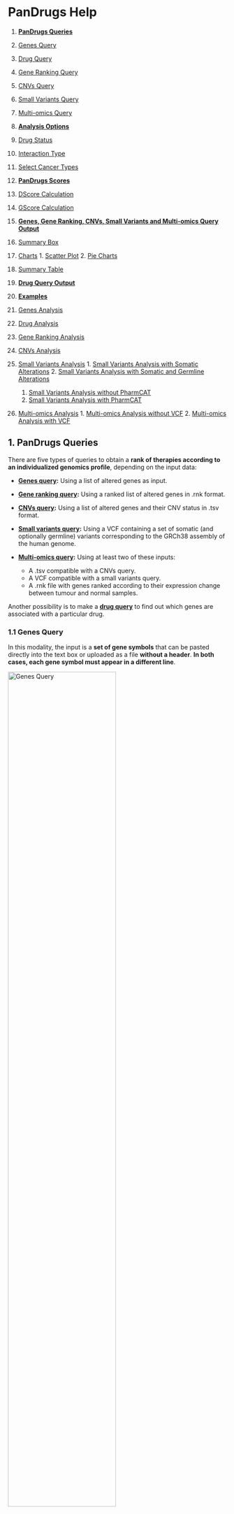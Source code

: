 # PanDrugs Help

1. **[PanDrugs Queries](#!/help#pandrugs-queries)**
  1. [Genes Query](#!/help#genes-query)
  2. [Drug Query](#!/help#drug-query)
  3. [Gene Ranking Query](#!/help#gene-ranking-query)
  4. [CNVs Query](#!/help#cnvs-query)
  5. [Small Variants Query](#!/help#vcf-query)
  6. [Multi-omics Query](#!/help#multi-omics-query)


2. **[Analysis Options](#!/help#analysis-options)**
  1. [Drug Status](#!/help#drugs-status)
  2. [Interaction Type](#!/help#interaction-type)
  3. [Select Cancer Types](#!/help#select-cancer-types)


3. **[PanDrugs Scores](#!/help#pandrugs-scores)**
  1. [DScore Calculation](#!/help#dscore-calculation)
  2. [GScore Calculation](#!/help#gscore-calculation)


4. **[Genes, Gene Ranking, CNVs, Small Variants and Multi-omics Query Output](#!/help#genes-gene-rank-cnvs-vcf-and-multi-omics-query-output)**
  1. [Summary Box](#!/help#summary-box)
  2. [Charts](#!/help#drug-status-level)
    1. [Scatter Plot](#!/help#scatter-plot)
    2. [Pie Charts](#!/help#pie-charts)
  3. [Summary Table](#!/help#summary-table)


5. **[Drug Query Output](#!/help#drug-query-output)**


6. **[Examples](#!/help#examples)**
  1. [Genes Analysis](#!/help#examples-genes-query)
  2. [Drug Analysis](#!/help#examples-drug-query)
  3. [Gene Ranking Analysis](#!/help#examples-gene-ranking-query)
  4. [CNVs Analysis](#!/help#examples-cnvs-query)
  5. [Small Variants Analysis](#!/help#examples-vcf-query)
    1. [Small Variants Analysis with Somatic Alterations](#!/help#examples-vcf-query-somatic-variants)
    2. [Small Variants Analysis with Somatic and Germline Alterations](#!/help#examples-vcf-query-somatic-germline-variants)
      1. [Small Variants Analysis without PharmCAT](#!/help#examples-vcf-query-no-pharmcat)
      2. [Small Variants Analysis with PharmCAT](#!/help#examples-vcf-query-pharmcat)
  6. [Multi-omics Analysis](#!/help#examples-multi-omics-query)
    1. [Multi-omics Analysis without VCF](#!/help#examples-multi-omics-query-wo-vcf)
    2. [Multi-omics Analysis with VCF](#!/help#examples-multi-omics-query-w-vcf)


## 1. PanDrugs Queries<a name="pandrugs-queries"></a>
There are five types of queries to obtain a **rank of therapies according to an individualized genomics profile**, depending on the input data:

  - **[Genes query](#!/help#genes-query):** Using a list of altered genes as input.
  - **[Gene ranking query](#!/help#gene-ranking-query):** Using a ranked list of altered genes in .rnk format.
  - **[CNVs query](#!/help#gene-ranking-query):** Using a list of altered genes and their CNV status in .tsv format.
  - **[Small variants query](#!/help#vcf-query):** Using a VCF containing a set of somatic (and optionally germline) variants corresponding to the GRCh38 assembly of the human genome.
  - **[Multi-omics query](#!/help#multi-omics-query):** Using at least two of these inputs:
    
    - A .tsv compatible with a CNVs query.
    - A VCF compatible with a small variants query.
    - A .rnk file with genes ranked according to their expression change between tumour and normal samples.

Another possibility is to make a **[drug query](#!/help#drug-query)** to find out which genes are associated with a particular drug.

### 1.1 Genes Query<a name="genes-query"></a>
In this modality, the input is a **set of gene symbols** that can be pasted directly into the text box or uploaded as a file **without a header**. **In both cases, each gene symbol must appear in a different line**.

<div style="text-align: left;"><img src="genes-query-01.png" alt="Genes Query" height="70%" width="70%"/>

### 1.2 Drug Query<a name="drug-query"></a>
**A single drug** can be queried to explore its connection with the genes in the database. PanDrugsdb contains information about drug synonyms. So, as you type a drug name, several suggestions matching your query will appear.

<div style="text-align: left;"><img src="drug-query-01.png" alt="Drug Query" height="70%" width="70%"/>

### 1.3 Gene Ranking Query<a name="gene-ranking-query"></a>
In this type of query, it is possible to upload a **ranked list of genes as a [.rnk file](https://software.broadinstitute.org/cancer/software/gsea/wiki/index.php/Data_formats#RNK:_Ranked_list_file_format_.28.2A.rnk.29)**.

This file must consist of two tab-delimited columns containing gene symbols and the ranking metric, respectively. Each gene symbol must appear in a different line. 

The ranking metric will be scaled between 0 and 1 and will be treated as a user-supplied [GScore](#!/help#gscore-calculation), overwriting the pre-computed one.

<div style="text-align: left;"><img src="gene-ranking-query-01.png" alt="Gene Ranking Query" height="70%" width="70%"/>

### 1.4 CNVs Query<a name="cnvs-query"></a>
In this modality, you can upload a **tab-delimited file without headers** formed by two columns. The first one must contain a **gene symbol** per line. The second column must indicate the **CNV status** of the corresponding gene (either "AMP" for amplification or "DEL" for deletion). **Diploid genes must not be listed in this file**.

<div style="text-align: left;"><img src="cnvs-query-01.png" alt="CNVs Query" height="70%" width="70%"/>

### 1.5 Small Variants Query<a name="vcf-query"></a>
In this type of query, you must upload a **[VCF](https://samtools.github.io/hts-specs/VCFv4.2.pdf)** containing somatic and, optionally, germline variants. The genomic coordinates in this VCF must correspond to the GRCh38 assembly of the human genome.

**If the input VCF contains germline variants, there is an option to run [PharmCAT](https://pharmcat.org) and include the [Clinical Pharmacogenetics Implementation Consortium (CPIC)](https://cpicpgx.org) guidelines in the final ranking returned by PanDrugs**. To do so, the **input VCF must contain genotype data with one or two sample columns**. These are the two accepted formats:

- **Ideally**, a VCF with **two sample columns named "tumor" and "normal"** detailing the genotypes of the corresponding variant in each sample. Please note that, while the order of the sample columns is indifferent, **the names must be exactly "tumor" and "normal"**.
- A VCF with a **single sample column** containing somatic and germline variants all together. In this case, **there are no requirements regarding the name of the sample column**.

<div style="text-align: left;"><img src="vcf-query-01.png" alt="Small Variants Query" height="70%" width="70%"/>

To create a new analysis, click on <span style="color:#50AC50">**New variants analysis...**</span> and then select a valid VCF file. You can click on <span style="color:#50AC50">**PharmCAT analysis**</span> and optionally upload a .tsv file with genotypes called outside PharmCAT. Moreover, you can provide a meaningful name for the job. Finally, click on <span style="color:#50AC50">**Submit VCF**</span>.

<div style="text-align: left;"><img src="vcf-query-02.png" alt="New VCF Analysis" height="40%" width="40%"/>

A message indicating that the computation has been successfully submitted will appear. In this message, you will get a link to follow the computation progress.

<div style="text-align: left;"><img src="vcf-query-03.png" alt="Small Variants Query Submission Message" height="40%" width="40%"/>

Moreover, if you come back to the <span style="color:#50AC50">**Small Variants**</span> tab or follow the link, you will notice a progress bar associated with your job. As the computation progresses, the completion of the different steps will be indicated in this progress bar.

<div style="text-align: left;"><img src="vcf-query-04.png" alt="Progress Bar" height="70%" width="70%"/>

During this process, the somatic variants included in the VCF are annotated using Ensembl's [Variant Effect Predictor (VEP)](https://www.ensembl.org/info/docs/tools/vep/index.html) and additional databases. With these annotations, a Variant Score (VScore) is computed for each variant. The final GScore is then calculated as the maximum VScore for the principal transcript of each gene.

If you clicked on <span style="color:#50AC50">**PharmCAT analysis**</span>, the germline variants will be used to query PharmCAT to retrieve the CPIC recommendations.

Finally, when the progress bar is complete, you can query PanDrugsdb and obtain a ranking of treatments **tailored to the provided genomics profile**. If you clicked on <span style="color:#50AC50">**PharmCAT analysis**</span>, PanDrugs output will contain CPIC guidelines (if any) for the ranked drugs and a link to PharmCAT's report.

Moreover, it is possible to download a tab-delimited file with the annotations for each somatic variant and the corresponding VScore by clicking on <span style="color:#50AC50">**Download VScores**</span> or the PharmCAT report by clicking on <span style="color:#50AC50">**PharmCAT report**</span>.

<div style="text-align: left;"><img src="vcf-query-05.png" alt="Progress Bar Completed" height="70%" width="70%"/>

If you are logged in PanDrugs, the results of the query will be stored in your account. You will be able to access any previous analyses done within the last 6 months and select one of them to make a new query. You can register [here](https://pandrugs.sing-group.org/#!/login). **Note that the germline variants used to query PharmCAT are deleted immediately and are not stored in our servers**.

### 1.6 Multi-omics Query<a name="multi-omics-query"></a>
You can perform a multi-omics query in case you have at least two of these inputs for the same patient:

  - CNV data.
  - A VCF.
  - Expression data.

<div style="text-align: left;"><img src="multi-omics-query-01.png" alt="Multi-omics Query" height="100%" width="100%"/>

In this type of query, the expression data can be uploaded as a **[.rnk file](https://software.broadinstitute.org/cancer/software/gsea/wiki/index.php/Data_formats#RNK:_Ranked_list_file_format_.28.2A.rnk.29)**.

This file must consist of two tab-delimited columns containing gene symbols and the ranking metric, respectively. Each gene symbol must appear in a different line and **the ranking metric must reflect the expression change between tumour and normal samples** (e.g. a differential expression test statistic).

The files containing CNV information and the VCF must be as detailed in sections [CNVs Query](#!/help#cnvs-query) and [Small Variants Query](#!/help#vcf-query), respectively.

If expression data is available, PanDrugs will compute the 90th percentile of the expression metric and will assign an expression label to each gene in the .rnk file:

- **Highly Overexpressed:** Genes with an expression metric above the 90th percentile.
- **Overexpressed:** Genes with an expression metric > 0.
- **Underexpressed:** Genes with an expression metric < 0.
- **Not Expressed:** Genes with no expression information (i.e. genes that appear in any other input).

Then, PanDrugs will query its database with the genes with known CNV status information, if available. Moreover, if there is a VCF, PanDrugs runs a small variants query (with an optional call to PharmCAT) as [detailed before](#!/help#vcf-query). The output table will contain annotations for each drug-associated gene, including its SNV, CNV and expression status, when available.

## 2. Analysis Options<a name="analysis-options"></a>

Those queries based on genes ([genes](#!/help#genes-query), a [gene ranking](#!/help#gene-ranking-query), [CNVs](#!/help#cnvs-query) and [small variants](#!/help#vcf-query)) can be adjusted using the panel of analysis options.

PanDrugs2 includes two analysis modes: the **clinical mode**, which filters out experimental drugs and pathway member associations from the query results, and the **discovery mode**, which allows the selection of all possible filters to expand the therapeutic options suggested by PanDrugs.

<div style="text-align: left;"><img src="analysis-options.png" alt="Analysis Options" height="60%" width="60%"/>

### 2.1 Drug Status<a name="drugs-status-level"></a>

Allows filtering therapeutic options according to their approval status for cancer or other pathologies. The options are:

**Cancer:**

- **FDA approved:** FDA-approved drugs for cancer treatment.
- **Clinical trials:** Drugs in clinical trials for cancer treatment.

**Other pathologies:**

- **FDA approved:** FDA-approved drugs for other conditions or pathologies.
- **Clinical trials:** Drugs in clinical trials for the treatment of other conditions or pathologies.
- **Experimental:** Compounds in the pre-clinical stage.

By default, the clinical mode is selected so the results include approved drugs or drugs in clinical trials for cancer or other pathologies.

### 2.2 Interaction Type<a name="interaction-type"></a>

Allows filtering therapeutic options according to the type of drug-gene interaction:

- **Direct target<img src="direct-target-interaction.svg" alt="Direct Target" height="25" width="85" style="vertical-align:middle;"/>:** Show drugs that directly target any input gene that contributes to a disease phenotype (e.g. *BRAF* is a direct target of vemurafenib).

- **Biomarker<img src="biomarker-interaction.svg" alt="Biomarker" height="25" width="85" style="vertical-align:middle;"/>:** Show drugs whose response is associated, based on clinical or pre-clinical evidence, with the genetic status of any input gene (e.g. *BRCA*-mutated cancers responding to PARP inhibitors).

- **Genetic dependency<img src="genetic-dependency-interaction.svg" alt="Pathway Member" height="25" width="135" style="vertical-align:middle;"/>**: Show drugs that target any druggable gene upon which an input gene functionally depends (e.g. patients with *BRAF* GoF treated with BRAF and MEK inhibitors can develop resistance involving MAPK signalling reactivation. Thus, PanDrugs suggests targeting *MAP2K1* in tumours with *BRAF* GoF).

- **Pathway member<img src="pathway-member-interaction.svg" alt="Pathway Member" height="25" width="135" style="vertical-align:middle;"/>:** Show drugs that target any downstream druggable genes within the pathway of the input genes (e.g. patients with mutations in *TSC1/2* respond to downstream inhibition of the mTOR pathway).

By default, the clinical mode is selected so the results include all types of drug-gene interactions except for pathway members.

### 2.3 Select Cancer Types<a name="select-cancer-types"></a>

Allows to filter therapeutic options **approved for specific cancer types**. **Drugs in clinical trials or experimental drugs associated with the input genes will be shown independently of this filter**. If you want your output to only contain approved drugs for the selected cancer types, **you must also filter by FDA-approved drugs for cancer** (see [Drug Status](#!/help#drugs-status-level) section).

By default, all cancer types are selected.

## 3. PanDrugs Scores<a name="pandrugs-scores"></a>

PanDrugs **ranks the results based on** two scores: the **Drug Score (DScore)** and the **Gene Score (GScore)**.

- The **DScore** measures the **suitability of the treatment** according to the drug indication and status, type of drug-gene association and curation level of the sources. It **ranges from -1 to 1**, with the negative values corresponding to resistance and the positive values corresponding to sensitivity.

- The **GScore** measures the **biological relevance of a gene in the tumoral process and its druggability**. It is estimated according to gene essentiality, tumor vulnerability, relevance of the gene in cancer, its druggability level, the biological impact of mutations, the frequency of gene alterations and their clinical implications. The GScore **ranges from 0 to 1**.

### 3.1 DScore Calculation<a name="dscore-calculation"></a>

This score has been calculated according to the drug indication for cancer or other diseases, its approval status and the type of direct drug-gene association (direct target or biomarker). Moreover, the sign of the pre-computed DScore indicates the direction of the drug response (sensitivity or resistance).

| Disease                           | Drug Status     | Druggable Gene | Pre-computed DScore |
| --------------------------------- | --------------- | -------------- | ------------------- |
| Cancer                            | Approved        | Direct target  | ±1                  |
|                                   |                 | Biomarker      | ±0.9                |
| Other (in cancer clinical trials) |                 | Direct target  | ±0.8                |
|                                   |                 | Biomarker      | ±0.7                |
| Cancer                            | Clinical Trials | Direct target  | ±0.6                |
|                                   |                 | Biomarker      | ±0.5                |
| Other                             | Approved        | Direct target  | ±0.4                |
|                                   |                 | Biomarker      | ±0.3                |
|                                   | Clinical Trials | Direct target  | ±0.2                |
|                                   |                 | Biomarker      | ±0.1                |
|                                   | Experimental    | Direct target  | ±0.0008             |
|                                   |                 | Biomarker      | ±0.0004             |

The final DScore reported by PanDrugs depends on the type of query:
  
  - **After a Drug Query:** The table shows the pre-computed DScore of each drug-gene association.

  - **After any other query:** The table shows a final DScore for each individual drug. PanDrugs modifies the pre-computed DScore in absolute value to account for the approval status of the drug, the number of associated genes, their interactions with the drug and the curation level of the sources. The final DScore is then assigned to the maximum modified pre-computed DScore in absolute value multiplied by its original sign. If there are two maximum values with an opposed sign, the final DScore will be positive. Moreover, if the mutation of a drug-associated gene confers <span style="color:#7F0004">**resistance**</span> to the drug and the alteration of another associated gene indicates <span style="color:#2F7658">**sensitivity**</span>, that drug will be assigned the label <img src="response-both.svg" alt="Both" height="35" width="38" style="vertical-align:middle;"/>.

### 3.2 GScore Calculation<a name="gscore-calculation"></a>

PanDrugsdb stores pre-computed GScores for each gene symbol. This score has been calculated according to gene essentiality, tumour vulnerability, the relevance of the gene in cancer and its druggability level.

Depending on the type of query, the GScore can suffer modifications:
  
  - **After a drug, genes or CNVs query:** The GScore is equal to the pre-computed GScore.

  - **After a gene ranking query:** The GScore is computed by scaling the ranking metric between 0 and 1.

  - **After a small variants query:** A Variant Score (VScore) is computed for each variant taking into account their biological impact, their frequency, their clinical implications and the pre-computed GScore of the corresponding gene. The GScore is then calculated as the maximum VScore for the principal isoform of each gene.

  - **After a multi-omics query:** There can be two types of GScores:

    - **For the variants in the VCF:** The GScore is computed from VScores as in a small variants query.
    - **For the genes in the CNV file:** The GScore is computed as in a CNVs Query.

    If a gene has small variants and CNVs, the GScore computed from VScores has priority over the other GScore.
  
Except for the drug queries, the final PanDrugs ranking shows a collapsed GScore for each treatment, which is the maximum GScore among all drug-gene associations. PanDrugs collapsed table can be expanded to retrieve each individual GScore.

## 4. Genes, Gene Ranking, CNVs, Small Variants and Multi-omics Query Output<a name="genes-gene-rank-cnvs-vcf-and-multi-omics-query-output"></a>

Once the query has been completed, a summary box with the execution details, some plots and a summary table with a drug ranking will appear.

### 4.1 Summary Box<a name="summary-box"></a>

This box details the total number of queried genes as well as the number of genes present and absent in PanDrugsdb. Morever, it specifies the type of query in the title and the [analysis options](#!/help#analysis-options) that were selected. If you made a [Small Variants Query](#!/help#vcf-query) with <span style="color:#50AC50">**PharmCAT analysis**</span>, the full PharmCAT's report will be available for download at the summary box.

<div style="text-align: left;"><img src="summary-box-01.png" alt="Summary Box" height="100%" width="100%"/>

### 4.2 Charts<a name="drug-status-level"></a>

#### 4.2.1 Scatter Plot<a name="scatter-plot"></a>

In this plot, the x and y axes represent the DScore and GScore for each drug, respectively. Positive values of the x axis correspond to sensitivity assignations and negative values represent resistance associations.

The ranked therapies are plotted as points with different shapes, colors and sizes:

- **Shape** indicates the type of drug-gene association.
- **Color** indicates the approval status of the drug.
- **Size** is proportional to the final GScore/DScore ratio.

Moreover, we define two thresholds: DScore = 0.7 and GScore = 0.6 to divide the scatter plot into quadrants. The area above both thresholds is shaded in green and includes the drugs labelled as **Best Therapeutic Candidates (BTC)**.

You can click and drag the cursor to select any plot region you want to zoom in. In addition, the scatter plot can be printed or downloaded in different formats (PNG, JPEG, PDF or SVG) by clicking on this icon: <img src="download-icon.png" alt="Download Icon" height="15" width="15"/>.

<div style="text-align: left;"><img src="scatter-plot-01.svg" alt="Scatter Plot" height="80%" width="80%"/>

<div style="text-align: left;"><img src="scatter-plot-02.svg" alt="Scatter Plot Zoom In" height="80%" width="80%"/>

#### 4.2.2 Pie Charts<a name="pie-charts"></a>

**Drugs by approval status**

This chart shows the percentage of ranked therapies in each approval status group (<span style="color:#34BD85">Approved</span>, <span style="color:#FFCD46">Clinical Trials</span> or <span style="color:#337DB5">Experimental</span>).

<div style="text-align: left;"><img src="pie-chart-01.svg" alt="Pie Chart Approval Status" height="70%" width="70%"/>

**Drugs by family**

This chart shows the percentage of ranked therapies that belongs to each drug family.

<div style="text-align: left;"><img src="pie-chart-02.svg" alt="Pie Chart Drug Family" height="70%" width="70%"/>

These two charts can also be printed or downloaded in different formats (PNG, JPEG, PDF or SVG) by clicking on this icon: <img src="download-icon.png" alt="Download Icon" height="18" width="18" style="vertical-align:middle;"/>.

### 4.3 Summary Table<a name="summary-table"></a>

The summary table shows the therapeutic options returned by PanDrugs ranked first by DScore and then by GScore. This table has the following columns:

**1. Gene(s):** Queried genes that have an association with the corresponding drug in PanDrugsdb. Each gene symbol is linked to its page at the [NCBI](https://www.ncbi.nlm.nih.gov/gene).

**2. Drug:** Compound's name. Each drug is linked to its page in [PubChem](https://pubchem.ncbi.nlm.nih.gov).

**3. Interaction:** Drug-gene relationship between the genes and the drug. The value of this column in the collapsed table corresponds to the drug-gene pair with the highest DScore and GScore. Options are:

  - **Direct:** The altered gene is the target or the biomarker of the drug.

    - **Direct target <img src="direct-target-interaction.svg" alt="Direct Target" height="25" width="85" style="vertical-align:middle;"/>**
    - **Biomarker <img src="biomarker-interaction.svg" alt="Biomarker" height="25" width="85" style="vertical-align:middle;"/>**

  - **Indirect:** The drug's target is a gene related to the altered one.

    - **Pathway member<img src="pathway-member-interaction.svg" alt="Pathway Member" height="25" width="135" style="vertical-align:middle;"/>**
    <!-- - Genetic dependency <img src="genetic-dependency-interaction.svg" alt="Genetic Depedency" height="14" width="85"/> -->

**4. Drug status:** Approval status and cancer prescription for the approved drugs.

**5. Type of therapy:** Only available for drugs approved for cancer treatment. Options are:

  - **Targeted therapy:** Drugs that specifically attack cancer cells.
  - **Chemotherapy:** Drugs that kill fast-growing cells.
  - **Immunotherapy:** Drugs that boost or change how the immune system works in order to fight against cancer.
  - **Hormone therapy:** Suppression of certain hormones that can prompt or help in the tumor growth.
  - **Photodynamic therapy:** Use of light-sensitive drugs, called photosensitizing agents, along with light to kill cancer cells.

**6. Drug response:** <img src="response-sensitivity.svg" alt="Sensitivity" height="35" width="70" style="vertical-align:middle;"/> or <img src="response-resistance.svg" alt="Resistance" height="35" width="75" style="vertical-align:middle;"/> response, based on the gene alteration. Alerts are included in this area:

  - <img src="response-both.svg" alt="Both" height="35" width="38" style="vertical-align:middle;"/> If there is a predicted <span style="color:#7F0004">**resistance**</span> response to a drug based on a particular gene and another gene indicates <span style="color:#2F7658">**sensitivity**</span>, that drug will be assigned the label <span style="color:#295876">**both**</span> in the Drug response column. These indications should be reviewed to decide drug's suitability for a particular case, as sometimes the <span style="color:#2F7658">**sensitivity**</span> or <span style="color:#7F0004">**resistance**</span> response is dependent on a particular type of alteration. 
  - <img src="response-alert.svg" alt="Exclamation Mark" height="35" width="35" style="vertical-align:middle;"/> Sometimes, an exclamation mark appears as a warning, indicating that some information based on expert knowledge has to be taken into account.

**7. Family:** Drug family to which the compound belongs to. It is based on the [KEGG's Target-based Classification of Drugs](https://www.genome.jp/kegg-bin/get_htext?br08310.keg) and the [Connectivity Map (CMAP)](https://www.broadinstitute.org/connectivity-map-cmap) classification.

**8. Source(s):** Source(s) where the drug-gene interaction comes from. Each source name links to the original resource. Sources are:

  <img src="pandrugs-sources.png" alt="PanDrugs Sources" height="750" width="500" style="horizontal-align:left;"/>

**9. DScore:** Measures the suitability of the treatment. It ranges from -1 to 1, with the negative values corresponding to resistance and the positive values corresponding to sensitivity. For further information, please refer to [DScore Calculation](#!/help#dscore-calculation) section.

**10. GScore:** Measures the biological relevance of the gene in the tumoral process and its druggability. It ranges from 0 to 1. For further information, please refer to [GScore Calculation](#!/help#gscore-calculation) section.

**11. BTC:** The Best Therapeutic Candidates, with DScore > 0.7 and GScore > 0.6, are highlighted with a yellow star <img src="btc.png" alt="Best Therapeutic Candidate" height="25" width="25" style="vertical-align:middle;"/> in the BTC column.
  
**12. PharmCAT:** This column will appear after a [Small Variants Query](#!/help#vcf-query) or a [Multi-omics Query](#!/help#multi-omics-query) with <span style="color:#50AC50">**PharmCAT analysis**</span>. The drugs with CPIC recommendations will be labelled with one of these icons:

  - <img src="strongly-recommended.svg" alt="Strongly Recommended" height="35" width="35" style="vertical-align:middle;"/> **Strongly Recommended:** There is **strong** evidence to **recommend** the administration of this drug according to patient's germline variants.
  - <img src="moderately-recommended.svg" alt="Moderately Recommended" height="35" width="35" style="vertical-align:middle;"/> **Moderately Recommended:** There is **moderate** evidence to **recommend** the administration of this drug according to patient's germline variants.
  - <img src="warning.svg" alt="Warning" height="35" width="35" style="vertical-align:middle;"/> **Warning:** There are **several recommendations** for the same drug-variant association. These indications should be reviewed to decide which recommendation to follow based on the patient's population. 
  - <img src="moderately-not-recommended.svg" alt="Moderately not Recommended" height="35" width="35" style="vertical-align:middle;"/> **Moderately not Recommended:** There is **moderate** evidence to **not recommend** the administration of this drug according to patient's germline variants.
  - <img src="strongly-not-recommended.svg" alt="Strongly not Recommended" height="35" width="35" style="vertical-align:middle;"/> **Strongly not Recommended:** There is **strong** evidence to **not recommend** the administration of this drug according to patient's germline variants.

  All these icons are linked to the corresponding drug section in PharmCAT's report, which further explains the administration recommendation. The full PharmCAT's report can be downloaded from the [summary box](#!/help#summary-box).

**13. SNV:** This column will appear after a [Multi-omics Query](#!/help#multi-omics-query) with a VCF. A drug will be labelled with this icon <img src="small-variants.svg" alt="SNV" height="35" width="35" style="vertical-align:middle;"/> when any of its associated genes presents a somatic variant.

**14. CNV:** This column will appear after a [Multi-omics Query](#!/help#multi-omics-query) with a CNV file or a [CNVs Query](#!/help#cnvs-query). A drug will be labelled with this icon <img src="cnvs.svg" alt="CNV" height="35" width="35" style="vertical-align:middle;"/> when any of its associated genes presents a CNV (either an <!--<span style="color:#FFA42B">Amplification</span>--><img src="amplification.svg" alt="Sensitivity" height="40" width="85" style="vertical-align:middle;"/> or <!--<span style="color:#6E66D4">Deletion</span>--><img src="deletion.svg" alt="Sensitivity" height="40" width="60" style="vertical-align:middle;"/>).

**15. Expression:** This column will appear after a [Multi-omics Query](#!/help#multi-omics-query) with expression data. A drug will be labelled with this icon <img src="expression.svg" alt="Expression" height="35" width="35" style="vertical-align:middle;"/> when any of its associated genes is labelled as

  - <img src="highly-overexpressed-oncogene.svg" alt="Highly Overexpressed Oncogene" height="35" width="35" style="vertical-align:middle;"/> Highly Overexpressed <!--Oncogene-->Gene
  - <img src="overexpressed.svg" alt="Overexpressed" height="35" width="35" style="vertical-align:middle;"/> Overexpressed
  - <img src="underexpressed.svg" alt="Underexpressed" height="35" width="35" style="vertical-align:middle;"/> Underexpressed

Each row has **ADDITIONAL INFORMATION** that can be expanded clicking on the <img src="plus.png" alt="Expand Icon" height="18" width="20" style="vertical-align:middle;"/> button. Columns 6, 8 to 10 and 13 to 15 are further detailed for each gene involved in the drug assignation. Moreover, a new section for each gene is shown on the left. This section contains:

  - A sentence explaining the association between the drug and the gene.

  - The type of drug-gene ineraction for that gene. When this interaction is of type pathway member <img src="pathway-member-interaction.svg" alt="Pathway Member" height="25" width="135" style="vertical-align:middle;"/>, there is a button that shows a pop-up with a summary of the KEGG pathways the gene is involved in. Each pathway name has a link to a KEGG's visualization with the affected and targeted genes highlighted.

  - The type of alteration that drives the <span style="color:#2F7658">**sensitivity**</span>/<span style="color:#7F0004">**resistance**</span>/<span style="color:#295876">**both**</span> drug response.

  - A link to [PubMed](https://pubmed.ncbi.nlm.nih.gov) and [ClinicalTrials.gov](https://clinicaltrials.gov/ct2/home) with additional information regarding the drug-gene association.

  - **After a query with a VCF (either a [Small Variants](#!/help#vcf-query) or [Multi-omics Query](#!/help#multi-omics-query)):** Annotations for the variant affecting the gene are provided.

  - **After a [Multi-omics Query](#!/help#multi-omics-query):** A sentence explaning the coherence between the alterations found in the different input files is provided.

## 5. Drug Query Output<a name="drug-query-output"></a>

After making a [drug query](#!/help#drug-query) to retrieve the genes associated with a particular drug, the result consists of a summary box and a summary table similar to the one returned by other types of queries.

In this case, the summary box details the genes associated with the input drug according to PanDrugsdb. Moreover, it specifies the drug status and type of therapy.

<div style="text-align: left;"><img src="summary-box-02.png" alt="Summary Box After Drug Query" height="100%" width="100%"/>

In the [summary table](#!/help#summary-table), each row represents a gene associated with the input drug. The reported DScore and GScore are the pre-computed ones.

## 6. Examples<a name="examples"></a>

### 6.1. Genes Analysis<a name="examples-genes-query"></a>

Load <span style="color:#50AC50">**Example 3**</span> from the [genes query tab.](#!/query?tab=genes)

This list contains the genes involved in the PI3K-AKT-mTOR signaling pathway, which plays an important role in proliferation.

<div style="text-align: left;"><img src="genes-query-example-input.png" alt="Genes Query Input" height="100%" width="100%"/>

Select **Pathway member** in the <span style="color:#50AC50">**Analysis options**</span> panel and click on the <span style="color:#50AC50">**Query**</span> button.

<u>**Output Interpretation**</u>

In the results page, you will see a summary box with the execution details, some plots and a summary table with the drug ranking (see [Genes, Gene Ranking, CNVs, Small Variants and Multi-omics Query Output](#!/help#genes-gene-rank-cnvs-vcf-and-multi-omics-query-output) section for further details).

Among the Best Therapeutic Candidates <img src="btc.png" alt="Best Therapeutic Candidate" height="20" width="20" style="vertical-align:middle;"/>, PanDrugs suggests alpelisib and temsirolimus.

<div style="text-align: left;"><img src="scatter-plot-02.svg" alt="Scatter Plot Genes Query" height="80%" width="80%"/>

If you take a look at the summary table, you will see that these two drugs have the highest DScore and GScore in the ranking. Also, they have multiple associations with several input genes, being the ones with the highest DScore and GScore:

- A direct target <img src="direct-target-interaction.svg" alt="Direct Target" height="25" width="85" style="vertical-align:middle;"/> for alpelisib.
- A pathway member <img src="pathway-member-interaction.svg" alt="Pathway Member" height="25" width="135" style="vertical-align:middle;"/> for temsirolimus.

Moreover, temsirolimus and alpelisib are both targeted therapies approved for cancer and belong to the PI3K inhibitor and mTOR inhibitor families respectively.

<div style="text-align: left;"><img src="genes-query-output-01.png" alt="Genes Query Summary Table Collapsed" height="100%" width="100%"/>

If you expand temsirolimus row by clicking on the <img src="plus.png" alt="Expand Icon" height="18" width="20" style="vertical-align:middle;"/> button you will notice that this drug suggestion is based on:

1. A pathway member association with *AKT1*, *AKT2*, *PDPK1*, *PIK3CA*, *PIK3R1*, *PIK3R2*, *RHEB*, *TSC1* and *TSC2*, which are upstream of the direct target *MTOR*. You can click on <span style="color:#50AC50">**See pathways**</span> to retrieve more information regarding the functional pathways in which they are involved.
2. A direct target inhibition: *MTOR*.
3. Three response biomarkers: *PIK3CA*, *PTEN* and *AKT*.

You may also notice one alert <img src="response-alert.svg" alt="Exclamation Mark" height="25" width="25" style="vertical-align:middle;"/> in the **Drug response** column. This alert indicates that a *PTEN* deficiency is associated with reduced sensitivity to the drug.

<div style="text-align: left;"><img src="genes-query-output-02.png" alt="Genes Query Summary Table Expanded" height="100%" width="100%"/>

### 6.2. Drug Analysis<a name="examples-drug-query"></a>

[Query encorafenib.](#!/query?tab=drugs)

Encorafenib is a targeted therapy approved for the treatment of colon, rectum and skin cancer.

<div style="text-align: left;"><img src="drug-query-example-input.png" alt="Drug Query Input" height="50%" width="50%"/>

Click on the <span style="color:#50AC50">**Query**</span> button.

<u>**Output Interpretation**</u>

On the results page, you will see a summary box and a summary table similar to the one returned by other types of queries (see [Drug Query Output](#!/help#drug-query-output) section for further details).

<div style="text-align: left;"><img src="drug-query-output-01.png" alt="Drug Query Summary Box" height="90%" width="90%"/>

In the summary table, each row represents a gene associated with encorafenib. We can observe examples for each type of drug-gene association:

- **Direct targets:** Such as *BRAF*, *RAF1*, *CCND1* and *ARAF*.
- **Biomarkers:** Such as *EGFR*, *MAP2K1*, *KRAS*, *TP53* or *PTEN*. Notice that the *MAP2K1* entry has an alert <img src="response-alert.svg" alt="Exclamation Mark" height="25" width="25" style="vertical-align:middle;"/> that indicates that a *MAP2K1* mutation (V211D) may induce drug resistance to encorafenib.
- **Genetic dependencies:** Such as *KRAS* (GoF) and *RAF1*.
- **Pathway members:** Such as *CCND1*, which is a direct target downstream of *ARAF*, *BRAF*, *KRAS*, *MAP2K1*, *RAF1* and *TP53*. Note that *CCND1* GScore as a pathway member (DScore = 1) is different from its score as a direct target (DScore = 0.7257) since the first one is computed as the maximum GScore of all upstream genes.

<div style="text-align: left;s"><img src="drug-query-output-02.png" alt="Drug Query Summary Table Collapsed" height="100%" width="100%"/>

### 6.3. Gene Ranking Analysis<a name="examples-gene-ranking-query"></a>

[Load example for a non-small cell lung adenocarcinoma patient from the TCGA.](#!/query?tab=generank)

This example corresponds to patient [TCGA-91-6847](https://www.cbioportal.org/patient?studyId=luad_tcga_pan_can_atlas_2018&caseId=TCGA-91-6847), who harbors an amplification in *EGFR* that leads to an increased expression of this gene. The example .rnk file contains the top 500 highly expressed genes. The ranking metric in this case is the statistic of the differential expression test.

<div style="text-align: left;"><img src="gene-ranking-query-example-input.png" alt="Gene Ranking Query Input" height="100%" width="100%"/>

Load the .rnk file, select all **discovery mode** filters in the <span style="color:#50AC50">**Analysis options**</span> panel and click on the <span style="color:#50AC50">**Query**</span> button.

<u>**Output Interpretation**</u>

On the results page, you will see a summary box with the execution details, some plots and a summary table with the drug ranking (see [Genes, Gene Ranking, CNVs, Small Variants and Multi-omics Query Output](#!/help#genes-gene-rank-cnvs-vcf-and-multi-omics-query-output) section for further details).

These results can be interpreted as the ones obtained after a [genes analysis](#!/help#examples-genes-query), but keep in mind that the GScores are dependent on the input ranking metric.

For this example, PanDrugs finds a handful of Best Therapeutic Candidates <img src="btc.png" alt="Best Therapeutic Candidate" height="20" width="20" style="vertical-align:middle;"/> with GScores = 1. 

<div style="text-align: left;"><img src="gene-ranking-query-output-01.svg" alt="Scatter Plot Gene Ranking Query" height="80%" width="80%"/>

Please, order the summary table by descending GScore to visualize the results.

<div style="text-align: left;"><img src="gene-ranking-query-output-02.png" alt="Gene Ranking Query Summary Table Collapsed" height="100%" width="100%"/>

If we take a closer look at the .rnk file and expand any row by clicking on the <img src="plus.png" alt="Expand Icon" height="18" width="20" style="vertical-align:middle;"/> button, we will notice that the gene that is driving these results is the top most overexpressed one: *CALML5*, with a GScore = 1.

<div style="text-align: left;"><img src="gene-ranking-query-output-03.png" alt="Gene Ranking Query Summary Table Expanded" height="100%" width="100%"/>

This gene has no direct association with any drug in PanDrugsdb. Nevertheless, *CALML5* is involved in a lot of different pathways and some of its downstream genes are direct targets of PanDrugs therapies. Thus, all these Best Therapeutic Candidates are obtained via pathway member <img src="pathway-member-interaction.svg" alt="Pathway Member" height="25" width="135" style="vertical-align:middle;"/> associations.

### 6.4 CNVs Analysis<a name="examples-cnvs-query"></a>

[Load example for a breast invasive ductal carcinoma patient from the TCGA.](#!/query?tab=cnv)

This example corresponds to patient [TCGA-D8-A1JD](https://www.cbioportal.org/patient?studyId=brca_tcga_pan_can_atlas_2018&caseId=TCGA-D8-A1JD), who harbours a deletion in the *BRCA2* gene that leads to the decreased expression of this gene. The example file contains all the CNVs detected for this patient.

<div style="text-align: left;"><img src="cnvs-query-example-input.png" alt="CNVs Query Input" height="100%" width="100%"/>

Load the example file, do not modify any of the <span style="color:#50AC50">**Analysis options**</span> and click on the <span style="color:#50AC50">**Query**</span> button.

<u>**Output Interpretation**</u>

On the results page, you will see a summary box with the execution details, some plots and a summary table with the drug ranking (see [Genes, Gene Ranking, CNVs, Small Variants and Multi-omics Query Output](#!/help#genes-gene-rank-cnvs-vcf-and-multi-omics-query-output) section for further details).

These results can be interpreted as the ones obtained after a [genes analysis](#!/help#examples-genes-query).

In this case, PanDrugs finds several Best Therapeutic Candidates <img src="btc.png" alt="Best Therapeutic Candidate" height="20" width="20" style="vertical-align:middle;"/> with GScores = 0.7338. 

<div style="text-align: left;"><img src="cnvs-query-output-01.svg" alt="Scatter Plot CNVs Query" height="80%" width="80%"/>

Please, order the summary table by descending GScore to visualize the results.

All these Best Therapeutic Candidates are driven by *RB1* (GScore = 0.7338). The first result is everolimus, a targeted therapy approved for breast cancer that has *RB1* and *BRCA2* as biomarkers of drug response. If we expand the everolimus row by clicking on the <img src="plus.png" alt="Expand Icon" height="18" width="20" style="vertical-align:middle;"/>, we'll confirm that these two genes are deleted in this patient.

<div style="text-align: left;"><img src="cnvs-query-output-02.png" alt="CNVs Query Summary Table Everolimus" height="100%" width="100%"/>

We know that patients with a deletion in *BRCA2* are susceptible to PARP inhibitors. If we scroll down the table, we'll discover some drugs from this family that have a biomarker <img src="biomarker-interaction.svg" alt="Biomarker" height="25" width="85" style="vertical-align:middle;"/> association with *BRCA2* and a DScore > 0.7. However, as *BRCA2* is not a direct target of PARP inhibitors, its GScore is below the threshold for defining Best Therapeutic Candidates (GScore < 0.6).

<div style="text-align: left;"><img src="cnvs-query-output-03.png" alt="CNVs Query Summary Table PARPi" height="100%" width="100%"/>

### 6.5. Small Variants Analysis<a name="examples-vcf-query"></a>

#### 6.5.1 Small Variants Analysis with Somatic Alterations<a name="examples-vcf-query-somatic-variants"></a>

[Load example for a breast invasive ductal carcinoma patient from the TCGA.](#!/query?tab=vcfrank)

This example corresponds to patient [TCGA-D8-A1JD](https://www.cbioportal.org/patient?studyId=brca_tcga_pan_can_atlas_2018&caseId=TCGA-D8-A1JD), who harbours two mutations in *PIK3CA*. The VCF contains the patient's somatic variants without any germline alteration, so we cannot select <span style="color:#50AC50">**PharmCAT analysis**</span>.

<div style="text-align: left;"><img src="vcf-query-example-input-01.png" alt="Small Variants Query with Somatic Alterations: Input 1" height="40%" width="40%"/>

First, load the VCF, do not click on <span style="color:#50AC50">**PharmCAT analysis**</span> and click on the <span style="color:#50AC50">**Submit VCF**</span> button. 

If you come back to the small variants tab, you will notice a progress bar associated with your job. As the computation progresses, the completion of the different steps will be indicated in here. In this example, PanDrugs will annotate the somatic variants and compute GScores from VScores. For more details, please refer to the [Small Variants Query](#!/help#vcf-query) section.

When the progress bar is complete, do not modify any of the <span style="color:#50AC50">**Analysis Options**</span> and click on the <span style="color:#50AC50">**Query with affected genes**</span> button. Please note that, at this point, it is also possible to download a tab-delimited file with the annotations for each somatic variant and the corresponding VScore by clicking on <span style="color:#50AC50">**Download VScores**</span>.

<div style="text-align: left;"><img src="vcf-query-example-input-02.png" alt="Small Variants Query with Somatic Alterations: Input 2" height="100%" width="100%"/>

<u>**Output interpretation**</u>

On the results page, you will see a summary box with the execution details, some plots and a summary table with the drug ranking (see [Genes, Gene Ranking, CNVs, Small Variants and Multi-omics Query Output](#!/help#genes-gene-rank-cnvs-vcf-and-multi-omics-query-output) section for further details).

These results can be interpreted as the ones obtained after a [genes analysis](#!/help#examples-genes-query), but keep in mind that these GScores also take into account the biological impact, the frequency and the clinical implications of the somatic variants in the VCF.

PanDrugs returns several Best Therapeutic Candidates <img src="btc.png" alt="Best Therapeutic Candidate" height="20" width="20" style="vertical-align:middle;"/> associated with *PIK3CA*.

<div style="text-align: left;"><img src="vcf-query-output-01.svg" alt="Small Variants Query with Somatic Alterations: Scatter Plot" height="80%" width="80%"/>

Among these Best Therapeutic Candidates, there are PI3K inhibitors such as alpelisib and copanlisib.

<div style="text-align: left;"><img src="vcf-query-output-02.png" alt="Small Variants Query with Somatic Alterations: Summary Table Collapsed" height="100%" width="100%"/>

If we expand any of these rows by clicking on the <img src="plus.png" alt="Expand Icon" height="18" width="20" style="vertical-align:middle;"/>, we'll confirm that *PIK3CA* is indeed mutated in this patient. Moreover, PanDrugs details the specific mutation that drives *PIK3CA* GScore.

<!-- Update image -->
<div style="text-align: left;"><img src="vcf-query-output-03.png" alt="Small Variants Query with Somatic Alterations: Summary Table Expanded" height="100%" width="100%"/>

#### 6.5.2 Small Variants Analysis with Somatic and Germline Alterations<a name="examples-vcf-query-somatic-germline-variants"></a>

##### 6.5.2.1 Small Variants Analysis without PharmCAT<a name="examples-vcf-query-no-pharmcat"></a>

[Load example for a colon adenocarcinoma patient with synthetic germline variants.](#!/query?tab=vcfrank)

This example corresponds to a colon adenocarcinoma patient<!--who harbors an alteration in *PIK3CA* gene (p.His1047Arg)-->. The VCF contains patient's somatic variants as well as made up germline variants to simulate how PharmCAT analysis would enrich the final drug ranking in a real case scenario.

<div style="text-align: left;"><img src="vcf-query-example-input-03.png" alt="Small Variants Query with Somatic and Germline Alterations: Input 1" height="40%" width="40%"/>

First, load the VCF, do not click on <span style="color:#50AC50">**PharmCAT analysis**</span> and click on the <span style="color:#50AC50">**Submit VCF**</span> button. 

If you come back to the small variants tab, you will notice a progress bar associated with your job. As the computation progresses, the completion of the different steps will be indicated in here. In this example, PanDrugs will annotate the somatic variants and compute GScores from VScores. For more details, please refer to the [Small Variants Query](#!/help#vcf-query) section.

When the progress bar is complete, select **Pathway member** in the <span style="color:#50AC50">**Analysis options**</span> panel and click on the <span style="color:#50AC50">**Query with affected genes**</span> button. Please note that at this point it is also possible to download a tab-delimited file with the annotations for each somatic variant and the corresponding VScore by clicking on <span style="color:#50AC50">**Download VScores**</span>.

<div style="text-align: left;"><img src="vcf-query-example-input-04.png" alt="Small Variants Query with Somatic and Germline Alterations: Input 2" height="100%" width="100%"/>

<u>**Output interpretation**</u>

In the results page, you will see a summary box with the execution details, some plots and a summary table with the drug ranking (see [Genes, Gene Ranking, CNVs, Small Variants and Multi-omics Query Output](#!/help#genes-gene-rank-cnvs-vcf-and-multi-omics-query-output) section for further details).

These results can be interpreted as the ones obtained after a [genes analysis](#!/help#examples-genes-query), but keep in mind that these GScores also take into account the biological impact, the frequency and the clinical implications of the somatic variants in the VCF.

For this example, PanDrugs finds several Best Therapeutic Candidates <img src="btc.png" alt="Best Therapeutic Candidate" height="20" width="20" style="vertical-align:middle;"/>. Note that the Drug response column shows an alert <img src="response-alert.svg" alt="Exclamation Mark" height="25" width="25" style="vertical-align:middle;"/> for MEK inhibitors. 

<div style="text-align: left;"><img src="vcf-query-output-04.png" alt="Small Variants Query with Somatic and Germline Alterations: Summary Table Collapsed" height="100%" width="100%"/>

If you position your cursor on top of this icon, you will discover that drugs from this family do not provide any benefit for *KRAS*-mutant patients such as this one.

<div style="text-align: left;"><img src="vcf-query-output-05.png" alt="Small Variants Query with Somatic and Germline Alterations: Summary Table Expanded" height="100%" width="100%"/>

If you are interested in a drug repurposing approach using an hormone therapy, you may want to consider Tamoxifen (DScore = 0.9110; GScore = 0.7480), which is approved for breast cancer.

#### 6.5.2.1 Small Variants Analysis with PharmCAT<a name="examples-vcf-query-pharmcat"></a>

Let's enrich the output of the [Small Variants Analysis without PharmCAT](#!/help#examples-vcf-query-no-pharmcat) with CPIC recommendations. [Load example for a breast invasive carcinoma patient from the TCGA.](#!/query?tab=vcfrank)

<div style="text-align: left;"><img src="vcf-query-example-input-05.png" alt="Small Variants Query with Somatic and Germline Alterations - PharmCAT Analysis: Input 1" height="40%" width="40%"/>

Again, load the VCF, but this time click on <span style="color:#50AC50">**PharmCAT analysis**</span>, load the example TSV with the *CYP2D6* genotype called outside PharmCAT and click on the <span style="color:#50AC50">**Submit VCF**</span> button. 

PanDrugs will annotate the somatic variants and compute GScores from VScores. In addition, PanDrugs will query PharmCAT with the germline variants in order to retrieve the CPIC recommendations for the drugs shown in the final ranking. For more details, please refer to the [Small Variants Query](#!/help#vcf-query) section.

When the progress bar is complete, do not modify any of the <span style="color:#50AC50">**Analysis Options**</span> and click on the <span style="color:#50AC50">**Query with affected genes**</span> button. Please note that at this point it is also possible to download a tab delimited file with the annotations for each somatic variant and the corresponding VScore by clicking on <span style="color:#50AC50">**Download VScores**</span>. Moreover, you can download PharmCAT's report by clicking on <span style="color:#50AC50">**PharmCAT report**</span>.

<div style="text-align: left;"><img src="vcf-query-example-input-06.png" alt="Small Variants Query with Somatic and Germline Alterations - PharmCAT Analysis: Input 2" height="100%" width="100%"/>

<u>**Output interpretation**</u>

The results page will look exactly the same as the the output of the [Small Variants Analysis without PharmCAT](#!/help#examples-vcf-query-no-pharmcat). However, the summary table will show an additional column named **PharmCAT**.

Please, take a look at Tamoxifen entry. There is a PharmCAT label that indicates that this patient has germline variants that are associated with Adverse Drug Reactions to this drug. If you click on the icon, you will be redirected to this Tamoxifen's section in PharmCAT's report, which further explains the administration recommendation.

<!--
If you look for Fluorouracil (DScore = 0.8110; GScore = 0.4710) you will see a PharmCAT label that indicates that this patient has germline variants that are associated with Adverse Drug Reactions to this drug. If you click on the icon, you will be redirected to this Fluorouracil's section in PharmCAT's report, which further explains the administration recommendation.
-->
 
<div style="text-align: left;"><img src="vcf-query-output-06.png" alt="Small Variants Query with Somatic and Germline Alterations - PharmCAT Analysis: Summary Table Collapsed" height="100%" width="100%"/>

Moreover, the full PharmCAT's report can be downloaded from the summary box at the top of the page.

<div style="text-align: left;"><img src="vcf-query-output-07.png" alt="Small Variants Query with Somatic and Germline Alterations - PharmCAT Analysis: Summary Box" height="100%" width="100%"/>

### 6.6. Multi-omics Analysis<a name="examples-multi-omics-query"></a>

For this example, we are using small variant, CNV and expression data from patient [TCGA-D8-A1JD](https://www.cbioportal.org/patient?studyId=brca_tcga_pan_can_atlas_2018&caseId=TCGA-D8-A1JD). This patient harbours mutations in *PIK3CA* and a deletion in *BRCA2* that leads to the decreased expression of this gene. 

We have already analyzed data from this patient in the [CNVs Analysis](#!/help#examples-cnvs-query) and the [Small Variants Analysis](#!/help#examples-vcf-query) sections. In the following example, we will show how PanDrugs' results can be expanded using different omics data from the same patient.

#### 6.6.1 Multi-omics Analysis without VCF<a name="examples-multi-omics-query-wo-vcf"></a>

[Load example for a breast invasive ductal carcinoma patient from the TCGA.](#!/query?tab=multiomics)

<div style="text-align: left;"><img src="multi-omics-query-example-input-01.png" alt="Multi-omics Query without VCF Input" height="100%" width="100%"/>

First, upload both the example CNV .tsv and expression .rnk files. Do not click on <span style="color:#50AC50">**With variant analysis**</span>, do not modify any of the <span style="color:#50AC50">**Analysis Options**</span> and click on the <span style="color:#50AC50">**Query**</span> button.

<u>**Output Interpretation**</u>

On the results page, you will see a summary box with the execution details, some plots and a summary table with the drug ranking (see [Genes, Gene Ranking, CNVs, Small Variants and Multi-omics Query Output](#!/help#genes-gene-rank-cnvs-vcf-and-multi-omics-query-output) section for further details).

These results can be interpreted as the ones obtained after a [genes analysis](#!/help#examples-genes-query).

PanDrugs finds several Best Therapeutic Candidates <img src="btc.png" alt="Best Therapeutic Candidate" height="20" width="20" style="vertical-align:middle;"/> based on CNV and expression evidence. 

Please, order the summary table by descending GScore to visualize the results. You will notice that everolimus is the drug with the highest combined DScore and GScore (DScore = 0.8220; GScore = 0.7338).

<div style="text-align: left;"><img src="multi-omics-query-output-01.png" alt="Multi-omics Query without VCF Summary Table Collapsed" height="100%" width="100%"/>

If we expand everolimus row by clicking on the <img src="plus.png" alt="Expand Icon" height="18" width="20" style="vertical-align:middle;"/>, we will get further information about the type of gene alterations that are contributing to PanDrugs ranking. In the expanded table, we observe that both *RB1* and *BRCA2*, biomarkers of everolimus, are deleted and this deletion leads to gene underexpression.


<div style="text-align: left;"><img src="multi-omics-query-output-02.png" alt="Multi-omics Query without VCF Summary Table Expanded" height="100%" width="100%"/>

#### 6.6.2 Multi-omics Analysis with VCF<a name="examples-multi-omics-query-w-vcf"></a>

[Load example for a breast invasive carcinoma patient from the TCGA.](#!/query?tab=multiomics)

The VCF contains patient's somatic variants without any germline alteration, so in this example we cannot select <span style="color:#50AC50">**PharmCAT analysis**</span>.

**Important: If you are logged in**, you will be able to select any of the VCFs that you have previously annotated. These **annotations are stored** in your personal account **up to 6 months**, so they can be queried many times. **If you are a guest user**, you can do this type of analysis **right after a [Small Variants Query](#!/help#vcf-query) with the VCF** of interest.

For the sake of this example, we will run this analysis from scratch.

First, go to the Small Variants Query tab and load the VCF as indicated in section [Small Variants Analysis without PharmCAT](#!/help#examples-vcf-query-no-pharmcat). Please, **do not** click on <span style="color:#50AC50">**PharmCAT analysis**</span>.

<!-- Update image -->
<div style="text-align: left;"><img src="vcf-query-example-input-01.png" alt="Multi-omics Query with VCF Input 1" height="40%" width="40%"/>

<div style="text-align: left;"><img src="vcf-query-example-input-02.png" alt="Multi-omics Query with VCF Input 2" height="100%" width="100%"/>

Once the progress bar is complete, return to the Multi-omics Query tab.

Then, click on <span style="color:#50AC50">**With variant analysis**</span> and select the VCF you just annotated from the list. Also, upload both the example CNV and expression RNK files. Keep in mind that you can choose just one of them, but we want to show you how a complete Multi-omics Analysis looks like.

<div style="text-align: left;"><img src="multi-omics-query-example-input-02.png" alt="Multi-omics Query with VCF Input 3" height="100%" width="100%"/>

Finally, do not modify any of the <span style="color:#50AC50">**Analysis Options**</span> and click on the <span style="color:#50AC50">**Query**</span> button.

<u>**Output Interpretation**</u>

In the results page, you will see a summary box with the execution details, some plots and a summary table with the drug ranking (see [Genes, Gene Ranking, CNVs, Small Variants and Multi-omics Query Output](#!/help#genes-gene-rank-cnvs-vcf-and-multi-omics-query-output) section for further details).

These results can be interpreted as the ones obtained after a Genes Query, but keep in mind that the GScores have been computed in two ways:

- For the genes in the CNV file or the Highly Overexpressed <!--Oncogenes-->Genes found in the RNK file, the GScores are the pre-computed ones. These scores have been calculated according to gene essentiality, tumor vulnerability, relevance of the gene in cancer and its druggability level.

- For the somatic variants found in the VCF, the GScores also take into account the biological impact, the frequency and the clinical implications of these variants.

If a gene is found in the VCF and any other input file, the GScore computed from VScores has priority over the pre-computed GScore.

PanDrugs finds several Best Therapeutic Candidates <img src="btc.png" alt="Best Therapeutic Candidate" height="20" width="20" style="vertical-align:middle;"/> based on small variant, CNV and expression evidences. Tamoxifen is, again, the drug with highest combined DScore and GScore (DScore = 0.9910; GScore = 0.6606).

<div style="text-align: left;"><img src="multi-omics-query-output-03.png" alt="Multi-omics Query without VCF Summary Table Collapsed" height="100%" width="100%"/>

If we expand Tamoxifen row by clicking on the <img src="plus.png" alt="Expand Icon" height="18" width="20" style="vertical-align:middle;"/>, we will get futher information about the type of gene alterations that are contributing to PanDrugs ranking:

  - A deletion in *CYSLTR2*.
  - A mutation in *PIK3CA*.
  - A highly overexpressed gene such as *CCNA2*, which is a biomarker of the response to Tamoxifen.

<!-- Update image -->
<div style="text-align: left;"><img src="multi-omics-query-output-04.png" alt="Multi-omics Query without VCF Summary Table Expanded" height="100%" width="100%"/>

Please note that the GScore for Tamoxifen did not change when adding the VCF because the gene that is driving this score is *CYSLTR2*, which has a CNV. However, the DScore increased because there were more input genes associated to the drug.

<!-- 
## 7. Database versions for VCF annotation <a name="database-versions-for-vcf-annotation"></a>

**Variant Effect Predictor** Ensembl Release 90

**COSMIC** Release v84 for HG19 assembly

**Pfam** 31.0

**UniProt** Release 2018_02

**InterPro** 66.0

**ClinVar** Release 2018_02

**Cancer Gene Census for Cosmic** v84

**APPRIS** (gencode19/ensembl74)

**KEGG** Release 85.1
-->
